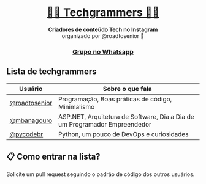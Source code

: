 <h1 align="center">
  <a href="#">
   👨‍💻 Techgrammers 👩‍💻
  </a>
</h1>

<p align="center">
  <strong>Criadores de conteúdo Tech no Instagram</strong><br>
  organizado por @roadtosenior 🚀
</p>

<h3 align="center">
  <a href="https://api.whatsapp.com/send?phone=5551983043447&text=Ol%C3%A1!%20Gostaria%20de%20entrar%20no%20grupo%20Techgrammers">Grupo no Whatsapp</a>
</h3>

## Lista de techgrammers

Usuário | Sobre o que fala
------------ | -------
<a href="https://www.instagram.com/roadtosenior/">@roadtosenior</a> | Programação, Boas práticas de código, Minimalismo
<a href="https://www.instagram.com/mbanagouro/">@mbanagouro</a> | ASP.NET, Arquitetura de Software, Dia a Dia de um Programador Empreendedor
<a href="https://www.instagram.com/pycodebr/">@pycodebr</a> | Python, um pouco de DevOps e curiosidades


## 📋 Como entrar na lista?

Solicite um pull request seguindo o padrão de código dos outros usuários.
